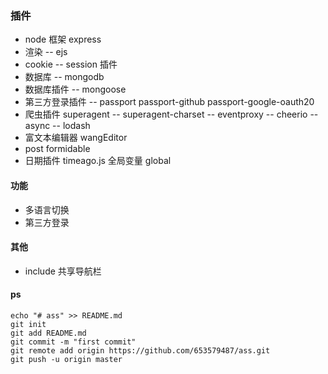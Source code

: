 ###  插件
-   node 框架 express
-   渲染 -- ejs 
-   cookie --  session 插件
-   数据库 -- mongodb
-   数据库插件 -- mongoose
-   第三方登录插件 -- passport  passport-github  passport-google-oauth20
-   爬虫插件  superagent --  superagent-charset  -- eventproxy  -- cheerio -- async  -- lodash
-   富文本编辑器  wangEditor
-   post formidable
-   日期插件 timeago.js 全局变量 global
#### 功能  
-   多语言切换 
-   第三方登录

#### 其他

-   include 共享导航栏


#### ps
    echo "# ass" >> README.md
    git init
    git add README.md
    git commit -m "first commit"
    git remote add origin https://github.com/653579487/ass.git
    git push -u origin master
